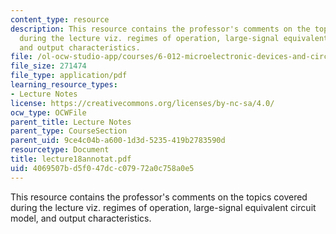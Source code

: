 ```yaml
---
content_type: resource
description: This resource contains the professor's comments on the topics covered
  during the lecture viz. regimes of operation, large-signal equivalent circuit model,
  and output characteristics.
file: /ol-ocw-studio-app/courses/6-012-microelectronic-devices-and-circuits-fall-2005/4069507bd5f047dcc07972a0c758a0e5_lecture18annotat.pdf
file_size: 271474
file_type: application/pdf
learning_resource_types:
- Lecture Notes
license: https://creativecommons.org/licenses/by-nc-sa/4.0/
ocw_type: OCWFile
parent_title: Lecture Notes
parent_type: CourseSection
parent_uid: 9ce4c04b-a600-1d3d-5235-419b2783590d
resourcetype: Document
title: lecture18annotat.pdf
uid: 4069507b-d5f0-47dc-c079-72a0c758a0e5
---
```

This resource contains the professor's comments on the topics covered during the lecture viz. regimes of operation, large-signal equivalent circuit model, and output characteristics.